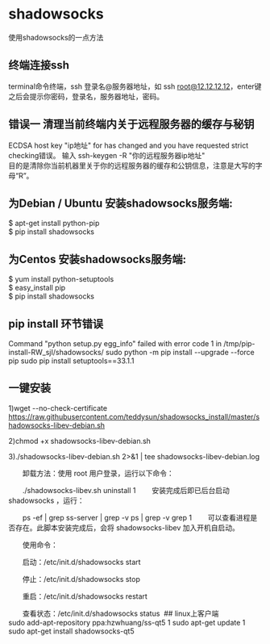 # shadowsocks
使用shadowsocks的一点方法
## 终端连接ssh
terminal命令终端，ssh 登录名@服务器地址，如 ssh root@12.12.12.12，enter键之后会提示你密码，登录名，服务器地址，密码。
## 错误一 清理当前终端内关于远程服务器的缓存与秘钥
ECDSA host key "ip地址" for has changed and you have requested strict checking错误。
输入 ssh-keygen -R "你的远程服务器ip地址"    
目的是清除你当前机器里关于你的远程服务器的缓存和公钥信息，注意是大写的字母“R”。  
## 为Debian / Ubuntu 安装shadowsocks服务端:  
$ apt-get install python-pip  
$ pip install shadowsocks
## 为Centos 安装shadowsocks服务端:
$ yum install python-setuptools  
$ easy_install pip  
$ pip install shadowsocks
## pip install 环节错误  
Command "python setup.py egg_info" failed with error code 1 in /tmp/pip-install-RW_sjI/shadowsocks/
sudo python -m pip install --upgrade --force pip 
sudo pip install setuptools==33.1.1
## 一键安装
1)wget --no-check-certificate https://raw.githubusercontent.com/teddysun/shadowsocks_install/master/shadowsocks-libev-debian.sh  

2)chmod +x shadowsocks-libev-debian.sh  

3)./shadowsocks-libev-debian.sh 2>&1 | tee shadowsocks-libev-debian.log


　　卸载方法：使用 root 用户登录，运行以下命令：

　　./shadowsocks-libev.sh uninstall
1
　　安装完成后即已后台启动 shadowsocks ，运行：

　　ps -ef | grep ss-server | grep -v ps | grep -v grep
1
　　可以查看进程是否存在。此脚本安装完成后，会将 shadowsocks-libev 加入开机自启动。

　　使用命令：

　　启动：/etc/init.d/shadowsocks start

　　停止：/etc/init.d/shadowsocks stop

　　重启：/etc/init.d/shadowsocks restart

　　查看状态：/etc/init.d/shadowsocks status
  ## linux上客户端  
  sudo add-apt-repository ppa:hzwhuang/ss-qt5
1
sudo apt-get update
1
sudo apt-get install shadowsocks-qt5
